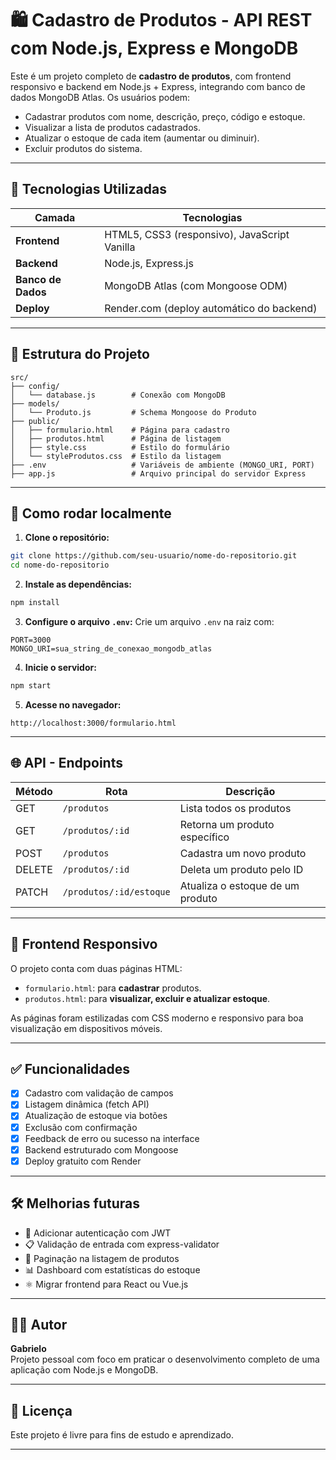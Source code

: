 # 🛍️ Cadastro de Produtos - API REST com Node.js, Express e MongoDB

Este é um projeto completo de **cadastro de produtos**, com frontend responsivo e backend em Node.js + Express, integrando com banco de dados MongoDB Atlas. Os usuários podem:

- Cadastrar produtos com nome, descrição, preço, código e estoque.
- Visualizar a lista de produtos cadastrados.
- Atualizar o estoque de cada item (aumentar ou diminuir).
- Excluir produtos do sistema.

---

## 🚀 Tecnologias Utilizadas

| Camada         | Tecnologias                                               |
|----------------|------------------------------------------------------------|
| **Frontend**   | HTML5, CSS3 (responsivo), JavaScript Vanilla              |
| **Backend**    | Node.js, Express.js                                        |
| **Banco de Dados** | MongoDB Atlas (com Mongoose ODM)                     |
| **Deploy**     | Render.com (deploy automático do backend)                 |

---

## 📂 Estrutura do Projeto

```
src/
├── config/
│   └── database.js        # Conexão com MongoDB
├── models/
│   └── Produto.js         # Schema Mongoose do Produto
├── public/
│   ├── formulario.html    # Página para cadastro
│   ├── produtos.html      # Página de listagem
│   ├── style.css          # Estilo do formulário
│   └── styleProdutos.css  # Estilo da listagem
├── .env                   # Variáveis de ambiente (MONGO_URI, PORT)
├── app.js                 # Arquivo principal do servidor Express
```

---

## 🔧 Como rodar localmente

1. **Clone o repositório:**
```bash
git clone https://github.com/seu-usuario/nome-do-repositorio.git
cd nome-do-repositorio
```

2. **Instale as dependências:**
```bash
npm install
```

3. **Configure o arquivo `.env`:**
Crie um arquivo `.env` na raiz com:

```
PORT=3000
MONGO_URI=sua_string_de_conexao_mongodb_atlas
```

4. **Inicie o servidor:**
```bash
npm start
```

5. **Acesse no navegador:**
```
http://localhost:3000/formulario.html
```

---

## 🌐 API - Endpoints

| Método | Rota                        | Descrição                        |
|--------|-----------------------------|----------------------------------|
| GET    | `/produtos`                 | Lista todos os produtos          |
| GET    | `/produtos/:id`             | Retorna um produto específico    |
| POST   | `/produtos`                 | Cadastra um novo produto         |
| DELETE | `/produtos/:id`             | Deleta um produto pelo ID        |
| PATCH  | `/produtos/:id/estoque`     | Atualiza o estoque de um produto |

---

## 📱 Frontend Responsivo

O projeto conta com duas páginas HTML:

- `formulario.html`: para **cadastrar** produtos.
- `produtos.html`: para **visualizar, excluir e atualizar estoque**.

As páginas foram estilizadas com CSS moderno e responsivo para boa visualização em dispositivos móveis.

---

## ✅ Funcionalidades

- [x] Cadastro com validação de campos
- [x] Listagem dinâmica (fetch API)
- [x] Atualização de estoque via botões
- [x] Exclusão com confirmação
- [x] Feedback de erro ou sucesso na interface
- [x] Backend estruturado com Mongoose
- [x] Deploy gratuito com Render

---

## 🛠️ Melhorias futuras

- 🔐 Adicionar autenticação com JWT
- 📋 Validação de entrada com express-validator
- 💾 Paginação na listagem de produtos
- 📊 Dashboard com estatísticas do estoque
- ⚛️ Migrar frontend para React ou Vue.js

---

## 👨‍💻 Autor

**Gabrielo**  
Projeto pessoal com foco em praticar o desenvolvimento completo de uma aplicação com Node.js e MongoDB.

---

## 📄 Licença

Este projeto é livre para fins de estudo e aprendizado.

---
